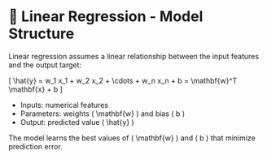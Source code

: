 # 📐 Linear Regression - Model Structure

Linear regression assumes a linear relationship between the input features and the output target:

\[
\hat{y} = w_1 x_1 + w_2 x_2 + \cdots + w_n x_n + b = \mathbf{w}^T \mathbf{x} + b
\]

- Inputs: numerical features
- Parameters: weights \( \mathbf{w} \) and bias \( b \)
- Output: predicted value \( \hat{y} \)

The model learns the best values of \( \mathbf{w} \) and \( b \) that minimize prediction error.
